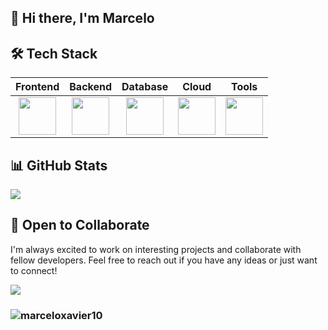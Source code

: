 ## 👋 Hi there, I'm Marcelo

## 🛠️ Tech Stack
<table>
  <thead>
    <tr>
      <th>Frontend</th>
      <th>Backend</th>
      <th>Database</th>
      <th>Cloud</th>
      <th>Tools</th>
    </tr>
  </thead>
  <tbody>
    <tr>
      <td align="center">
        <img src="https://skillicons.dev/icons?i=js,ts,react,html,css&perline=6" height="60"/>
      </td>
      <td align="center">
        <img src="https://skillicons.dev/icons?i=java,spring&perline=5" height="60"/>
      </td>
      <td align="center">
        <img src="https://skillicons.dev/icons?i=mysql&perline=3" height="60"/>
      </td>
      <td align="center">
        <img src="https://skillicons.dev/icons?i=aws,azure&perline=3" height="60"/>
      </td>
      <td align="center">
        <img src="https://skillicons.dev/icons?i=git,maven,postman&perline=3" height="60"/>
      </td>
    </tr>
  </tbody>
</table>


## 📊 GitHub Stats
<td align="center">
  <img align="center" src="https://github-readme-stats.anuraghazra1.vercel.app/api/top-langs/?username=marceloxavier10&theme=dark&hide_border=true&no-bg=true&no-frame=true&langs_count=6"/>
</td>
</tr>
</table>

## 🤝 Open to Collaborate
I'm always excited to work on interesting projects and collaborate with fellow developers. Feel free to reach out if you have any ideas or just want to connect!
<div> 
  <a href="https://www.linkedin.com/in/marceloxavier10/" target="_blank"><img src="https://skillicons.dev/icons?i=linkedin&perline=14" /></a> 
</div>

###  <p align="left"> <img src="https://komarev.com/ghpvc/?username=marceloxavier10&label=Views&color=blue&style=plastic" alt="marceloxavier10" /> </p>
